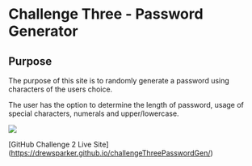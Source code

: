 # Challenge Three - Password Generator 

## Purpose
The purpose of this site is to randomly generate a password using characters of the users choice.

The user has the option to determine the length of password, usage of special characters, numerals and upper/lowercase.

<image src = assets.images.website.png>

[GitHub Challenge 2 Live Site] 
(https://drewsparker.github.io/challengeThreePasswordGen/)